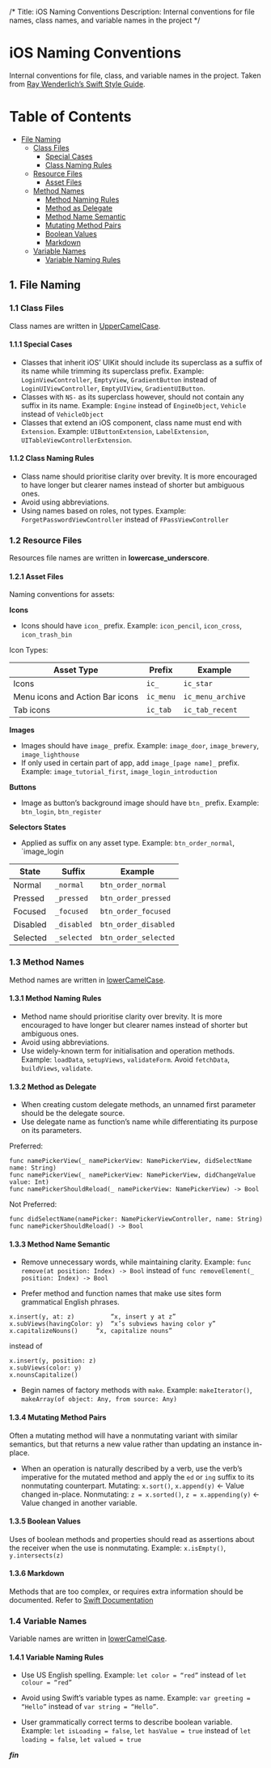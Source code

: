 /*
Title: iOS Naming Conventions
Description: Internal conventions for file names, class names, and variable names in the project
*/

# iOS Naming Conventions

Internal conventions for file, class, and variable names in the project.
Taken from [Ray Wenderlich’s Swift Style Guide](https://github.com/raywenderlich/swift-style-guide).

# Table of Contents
- [File Naming](#1.-file-naming)
	- [Class Files](#1.1-class-files)
		- [Special Cases](#1.1.1-special-cases)
		- [Class Naming Rules](#1.1.2-class-naming-rules)
	- [Resource Files](#1.2-resource-files)
		- [Asset Files](#1.2.1-asset-files)
	- [Method Names](#1.3-method-names)
		- [Method Naming Rules](#1.3.1-method-naming-rules)
		- [Method as Delegate](#1.3.2-method-as-delegate)
		- [Method Name Semantic](#1.3.3-method-name-semantic)
		- [Mutating Method Pairs](#1.3.4-mutating-method-pairs)
		- [Boolean Values](#1.3.5-boolean-values)
		- [Markdown](#1.3.6-markdown)
	- [Variable Names](#1.4-variable-names)
		- [Variable Naming Rules](#1.4.1-variable-naming-rules)



## 1. File Naming

### 1.1 Class Files

Class names are written in [UpperCamelCase](http://en.wikipedia.org/wiki/CamelCase).


#### 1.1.1 Special Cases

* Classes that inherit iOS’ UIKit should include its superclass as a suffix of its name while trimming its superclass prefix. Example: `LoginViewController`, `EmptyView`, `GradientButton` instead of `LoginUIViewController`, `EmptyUIView`, `GradientUIButton`.
* Classes with `NS-` as its superclass however, should not contain any suffix in its name. Example: `Engine` instead of `EngineObject`, `Vehicle` instead of `VehicleObject`
* Classes that extend an iOS component, class name must end with `Extension`. Example: `UIButtonExtension`, `LabelExtension`, `UITableViewControllerExtension`.


#### 1.1.2 Class Naming Rules

* Class name should prioritise clarity over brevity. It is more encouraged to have longer but clearer names instead of shorter but ambiguous ones.
* Avoid using abbreviations.
* Using names based on roles, not types.
Example: `ForgetPasswordViewController` instead of `FPassViewController`


### 1.2 Resource Files

Resources file names are written in __lowercase_underscore__.


#### 1.2.1 Asset Files

Naming conventions for assets:

__Icons__
* Icons should have `icon_` prefix. Example: `icon_pencil`, `icon_cross`, `icon_trash_bin`

Icon Types:

| Asset Type                      | Prefix             | Example                      |
|---------------------------------|--------------------|------------------------------|
| Icons                           | `ic_`              | `ic_star`                    |
| Menu icons and Action Bar icons | `ic_menu`          | `ic_menu_archive`            |
| Tab icons                       | `ic_tab`           | `ic_tab_recent`              |

__Images__
* Images should have `image_` prefix. Example: `image_door`, `image_brewery`, `image_lighthouse`
* If only used in certain part of app, add `image_[page name]_` prefix. Example: `image_tutorial_first`, `image_login_introduction`

__Buttons__
* Image as button’s background image should have `btn_` prefix. Example: `btn_login`, `btn_register`

__Selectors States__
* Applied as suffix on any asset type. Example: `btn_order_normal`, `image_login

| State        | Suffix          | Example                     |
|--------------|-----------------|-----------------------------|
| Normal       | `_normal`       | `btn_order_normal`          |
| Pressed      | `_pressed`      | `btn_order_pressed`         |
| Focused      | `_focused`      | `btn_order_focused`         |
| Disabled     | `_disabled`     | `btn_order_disabled`        |
| Selected     | `_selected`     | `btn_order_selected`        |


### 1.3 Method Names

Method names are written in [lowerCamelCase](http://en.wikipedia.org/wiki/CamelCase).


#### 1.3.1 Method Naming Rules

* Method name should prioritise clarity over brevity. It is more encouraged to have longer but clearer names instead of shorter but ambiguous ones.
* Avoid using abbreviations.
* Use widely-known term for initialisation and operation methods. 
Example: `loadData`, `setupViews`, `validateForm`. Avoid `fetchData`, `buildViews`, `validate`.


#### 1.3.2 Method as Delegate

* When creating custom delegate methods, an unnamed first parameter should be the delegate source.
* Use delegate name as function’s name while differentiating its purpose on its parameters.

Preferred:
```
func namePickerView(_ namePickerView: NamePickerView, didSelectName name: String)
func namePickerView(_ namePickerView: NamePickerView, didChangeValue value: Int)
func namePickerShouldReload(_ namePickerView: NamePickerView) -> Bool
```

Not Preferred:
```
func didSelectName(namePicker: NamePickerViewController, name: String)
func namePickerShouldReload() -> Bool
```


#### 1.3.3 Method Name Semantic

* Remove unnecessary words, while maintaining clarity.
Example: `func remove(at position: Index) -> Bool` instead of `func removeElement(_ position: Index) -> Bool` 

* Prefer method and function names that make use sites form grammatical English phrases.
```
x.insert(y, at: z)			“x, insert y at z”
x.subViews(havingColor: y)	“x’s subviews having color y”
x.capitalizeNouns()		“x, capitalize nouns”
```
instead of
```
x.insert(y, position: z)
x.subViews(color: y)
x.nounsCapitalize()
```

* Begin names of factory methods with `make`.
Example: `makeIterator()`, `makeArray(of object: Any, from source: Any)`


#### 1.3.4 Mutating Method Pairs

Often a mutating method will have a nonmutating variant with similar semantics, but that returns a new value rather than updating an instance in-place.

* When an operation is naturally described by a verb, use the verb’s imperative for the mutated method and apply the `ed` or `ing` suffix to its nonmutating counterpart.
Mutating: `x.sort()`, `x.append(y)` <- Value changed in-place.
Nonmutating: `z = x.sorted()`, `z = x.appending(y)` <- Value changed in another variable.


#### 1.3.5 Boolean Values

Uses of boolean methods and properties should read as assertions about the receiver when the use is nonmutating.
Example: `x.isEmpty()`, `y.intersects(z)`


#### 1.3.6 Markdown

Methods that are too complex, or requires extra information should be documented.
Refer to [Swift Documentation](http://nshipster.com/swift-documentation/)


### 1.4 Variable Names

Variable names are written in [lowerCamelCase](http://en.wikipedia.org/wiki/CamelCase).


#### 1.4.1 Variable Naming Rules

* Use US English spelling.
Example: `let color = “red”` instead of `let colour = “red”`

* Avoid using Swift’s variable types as name.
Example: `var greeting = “Hello”` instead of `var string = “Hello”`.

* User grammatically correct terms to describe boolean variable.
Example: `let isLoading = false`, `let hasValue = true` instead of `let loading = false`, `let valued = true`


***fin***
